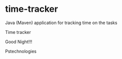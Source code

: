 # time-tracker
Java (Maven) application for tracking time on the tasks

Time tracker

Good Night!!!

Pstechnologies
